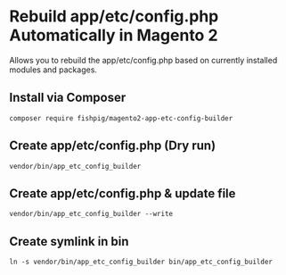 # Rebuild app/etc/config.php Automatically in Magento 2
Allows you to rebuild the app/etc/config.php based on currently installed modules and packages.

## Install via Composer
`composer require fishpig/magento2-app-etc-config-builder`

## Create app/etc/config.php (Dry run)
`vendor/bin/app_etc_config_builder`

## Create app/etc/config.php & update file
`vendor/bin/app_etc_config_builder --write`

## Create symlink in bin
`ln -s vendor/bin/app_etc_config_builder bin/app_etc_config_builder`
